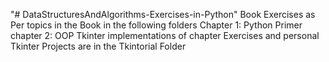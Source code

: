 "# DataStructuresAndAlgorithms-Exercises-in-Python" 
Book Exercises as Per topics in the Book in the following folders
Chapter 1: Python Primer
chapter 2: OOP
Tkinter implementations of chapter Exercises and personal Tkinter Projects are in the Tkintorial Folder
